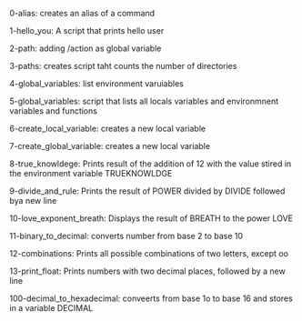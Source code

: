 0-alias: creates an alias of a command

1-hello_you: A script that prints hello user

2-path: adding /action as global variable

3-paths: creates script taht counts the number of directories

4-global_variables: list environment varuiables

5-global_variables: script that lists all locals variables and environmnent variables and functions

6-create_local_variable: creates a new local variable

7-create_global_variable: creates a new local variable

8-true_knowldege: Prints result of the addition of 12 with the value stired in the environment variable TRUEKNOWLDGE

9-divide_and_rule: Prints the result of POWER divided by DIVIDE followed bya new line

10-love_exponent_breath: Displays the result of BREATH to the power LOVE

11-binary_to_decimal: converts number from base 2 to base 10

12-combinations: Prints  all possible combinations of two letters, except oo

13-print_float: Prints numbers with two decimal places, followed by a new line

100-decimal_to_hexadecimal: conveerts from base 1o to base 16 and stores in a variable DECIMAL

